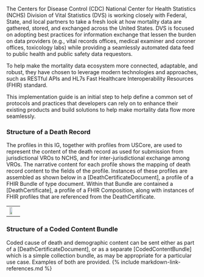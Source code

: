 The Centers for Disease Control (CDC) National Center for Health Statistics (NCHS) Division of Vital Statistics (DVS) is working closely with Federal, State, and local partners to take a fresh look at how mortality data are gathered, stored, and exchanged across the United States. DVS is focused on adopting best practices for information exchange that lessen the burden on data providers (e.g., vital records offices, medical examiner and coroner offices, toxicology labs) while providing a seamlessly automated data feed to public health and public safety data requestors.

To help make the mortality data ecosystem more connected, adaptable, and robust, they have chosen to leverage modern technologies and approaches, such as RESTful APIs and HL7s Fast Healthcare Interoperability Resources (FHIR) standard.

This implementation guide is an initial step to help define a common set of protocols and practices that developers can rely on to enhance their existing products and build solutions to help make mortality data flow more seamlessly.

### Structure of a Death Record
The profiles in this IG, together with profiles from USCore, are used to represent the content of the death record as used for submission from jurisdictional VROs to NCHS, and for inter-jurisdictional exchange among VROs.   The narrative content for each profile shows the mapping of death record content to the fields of the profile.   Instances of these profiles are assembled as shown below in a [DeathCertificateDocument], a profile of a FHIR Bundle of type document.  Within that Bundle are contained a [DeathCertificate], a profile of a FHIR Composition, along with instances of FHIR profiles that are referenced from the DeathCertificate.
<center>
<table><tr><td><img src="Structure.jpg" style="width:60%;"/></td></tr></table>
</center>

### Structure of a Coded Content Bundle
Coded cause of death and demographic content can be sent either as part of a [DeathCertificateDocument], or as a separate [CodedContentBundle] which is a simple collection bundle, as may be appropriate for a particular use case.  Examples of both are provided.
{% include markdown-link-references.md %}